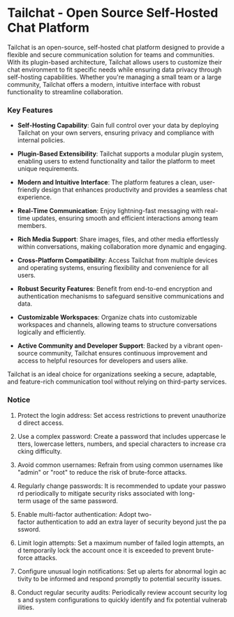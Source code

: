 # Tailchat - Open Source Self-Hosted Chat Platform

Tailchat is an open-source, self-hosted chat platform designed to provide a flexible and secure communication solution for teams and communities. With its plugin-based architecture, Tailchat allows users to customize their chat environment to fit specific needs while ensuring data privacy through self-hosting capabilities. Whether you're managing a small team or a large community, Tailchat offers a modern, intuitive interface with robust functionality to streamline collaboration.

### Key Features

- **Self-Hosting Capability**: Gain full control over your data by deploying Tailchat on your own servers, ensuring privacy and compliance with internal policies.
  
- **Plugin-Based Extensibility**: Tailchat supports a modular plugin system, enabling users to extend functionality and tailor the platform to meet unique requirements.

- **Modern and Intuitive Interface**: The platform features a clean, user-friendly design that enhances productivity and provides a seamless chat experience.

- **Real-Time Communication**: Enjoy lightning-fast messaging with real-time updates, ensuring smooth and efficient interactions among team members.

- **Rich Media Support**: Share images, files, and other media effortlessly within conversations, making collaboration more dynamic and engaging.

- **Cross-Platform Compatibility**: Access Tailchat from multiple devices and operating systems, ensuring flexibility and convenience for all users.

- **Robust Security Features**: Benefit from end-to-end encryption and authentication mechanisms to safeguard sensitive communications and data.

- **Customizable Workspaces**: Organize chats into customizable workspaces and channels, allowing teams to structure conversations logically and efficiently.

- **Active Community and Developer Support**: Backed by a vibrant open-source community, Tailchat ensures continuous improvement and access to helpful resources for developers and users alike.

Tailchat is an ideal choice for organizations seeking a secure, adaptable, and feature-rich communication tool without relying on third-party services.

### Notice

1.  Protect the login address: Set access restrictions to prevent unauthorized direct access.
    
2.  Use a complex password: Create a password that includes uppercase letters, lowercase letters, numbers, and special characters to increase cracking difficulty.
    
3.  Avoid common usernames: Refrain from using common usernames like "admin" or "root" to reduce the risk of brute-force attacks.
    
4.  Regularly change passwords: It is recommended to update your password periodically to mitigate security risks associated with long-term usage of the same password.
    
5.  Enable multi-factor authentication: Adopt two-factor authentication to add an extra layer of security beyond just the password.
    
6.  Limit login attempts: Set a maximum number of failed login attempts, and temporarily lock the account once it is exceeded to prevent brute-force attacks.
    
7.  Configure unusual login notifications: Set up alerts for abnormal login activity to be informed and respond promptly to potential security issues.
    
8.  Conduct regular security audits: Periodically review account security logs and system configurations to quickly identify and fix potential vulnerabilities.
        